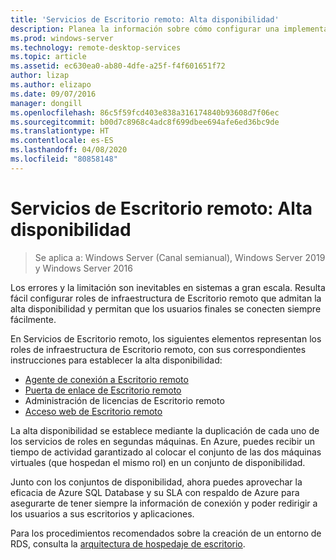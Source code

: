 ```yaml
---
title: 'Servicios de Escritorio remoto: Alta disponibilidad'
description: Planea la información sobre cómo configurar una implementación de RDS de alta disponibilidad.
ms.prod: windows-server
ms.technology: remote-desktop-services
ms.topic: article
ms.assetid: ec630ea0-ab80-4dfe-a25f-f4f601651f72
author: lizap
ms.author: elizapo
ms.date: 09/07/2016
manager: dongill
ms.openlocfilehash: 86c5f59fcd403e838a316174840b93608d7f06ec
ms.sourcegitcommit: b00d7c8968c4adc8f699dbee694afe6ed36bc9de
ms.translationtype: HT
ms.contentlocale: es-ES
ms.lasthandoff: 04/08/2020
ms.locfileid: "80858148"
---
```

# <a name="remote-desktop-services---high-availability"></a>Servicios de Escritorio remoto: Alta disponibilidad

>Se aplica a: Windows Server (Canal semianual), Windows Server 2019 y Windows Server 2016

Los errores y la limitación son inevitables en sistemas a gran escala. Resulta fácil configurar roles de infraestructura de Escritorio remoto que admitan la alta disponibilidad y permitan que los usuarios finales se conecten siempre fácilmente.

En Servicios de Escritorio remoto, los siguientes elementos representan los roles de infraestructura de Escritorio remoto, con sus correspondientes instrucciones para establecer la alta disponibilidad:
- [Agente de conexión a Escritorio remoto](Deploy-a-Remote-Desktop-Connection-Broker-cluster.md)
- [Puerta de enlace de Escritorio remoto](Deploy-a-RD-Web-Access-and-Gateway-farm.md)
- Administración de licencias de Escritorio remoto
- [Acceso web de Escritorio remoto](Deploy-a-RD-Web-Access-and-Gateway-farm.md)

La alta disponibilidad se establece mediante la duplicación de cada uno de los servicios de roles en segundas máquinas. En Azure, puedes recibir un tiempo de actividad garantizado al colocar el conjunto de las dos máquinas virtuales (que hospedan el mismo rol) en un conjunto de disponibilidad.

Junto con los conjuntos de disponibilidad, ahora puedes aprovechar la eficacia de Azure SQL Database y su SLA con respaldo de Azure para asegurarte de tener siempre la información de conexión y poder redirigir a los usuarios a sus escritorios y aplicaciones.

Para los procedimientos recomendados sobre la creación de un entorno de RDS, consulta la [arquitectura de hospedaje de escritorio](desktop-hosting-reference-architecture.md).